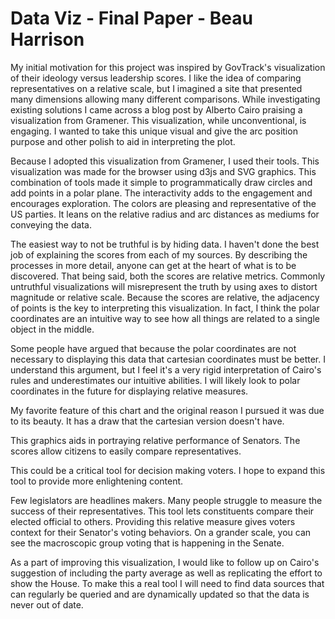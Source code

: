 # Data Viz - Final Paper - Beau Harrison

My initial motivation for this project was inspired by GovTrack's visualization of their ideology versus leadership scores. I like the idea of comparing representatives on a relative scale, but I imagined a site that presented many dimensions allowing many different comparisons. While investigating existing solutions I came across a blog post by Alberto Cairo praising a visualization from Gramener. This visualization, while unconventional, is engaging. I wanted to take this unique visual and give the arc position purpose and other polish to aid in interpreting the plot.

Because I adopted this visualization from Gramener, I used their tools. This visualization was made for the browser using d3js and SVG graphics. This combination of tools made it simple to programmatically draw circles and add points in a polar plane. The interactivity adds to the engagement and encourages exploration. The colors are pleasing and representative of the US parties. It leans on the relative radius and arc distances as mediums for conveying the data.

The easiest way to not be truthful is by hiding data. I haven't done the best job of explaining the scores from each of my sources. By describing the processes in more detail, anyone can get at the heart of what is to be discovered. That being said, both the scores are relative metrics. Commonly untruthful visualizations will misrepresent the truth by using axes to distort magnitude or relative scale.  Because the scores are relative, the adjacency of points is the key to interpreting this visualization. In fact, I think the polar coordinates are an intuitive way to see how all things are related to a single object in the middle.

Some people have argued that because the polar coordinates are not necessary to displaying this data that cartesian coordinates must be better. I understand this argument, but I feel it's a very rigid interpretation of Cairo's rules and underestimates our intuitive abilities. I will likely look to polar coordinates in the future for displaying relative measures.

My favorite feature of this chart and the original reason I pursued it was due to its beauty. It has a draw that the cartesian version doesn't have.

This graphics aids in portraying relative performance of Senators. The scores allow citizens to easily compare representatives.

This could be a critical tool for decision making voters. I hope to expand this tool to provide more enlightening content.

Few legislators are headlines makers. Many people struggle to measure the success of their representatives. This tool lets constituents compare their elected official to others. Providing this relative measure gives voters context for their Senator's voting behaviors. On a grander scale, you can see the macroscopic group voting that is happening in the Senate.

As a part of improving this visualization, I would like to follow up on Cairo's suggestion of including the party average as well as replicating the effort to show the House. To make this a real tool I will need to find data sources that can regularly be queried and are dynamically updated so that the data is never out of date.
